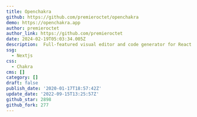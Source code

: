 ```yaml
---
title: Openchakra
github: https://github.com/premieroctet/openchakra
demo: https://openchakra.app
author: premieroctet
author_link: https://github.com/premieroctet
date: 2024-02-19T05:03:34.005Z
description: ️ Full-featured visual editor and code generator for React using Chakra UI
ssg:
  - Nextjs
css:
  - Chakra
cms: []
category: []
draft: false
publish_date: '2020-01-17T18:57:42Z'
update_date: '2022-09-15T13:25:57Z'
github_star: 2898
github_fork: 277
---
```

